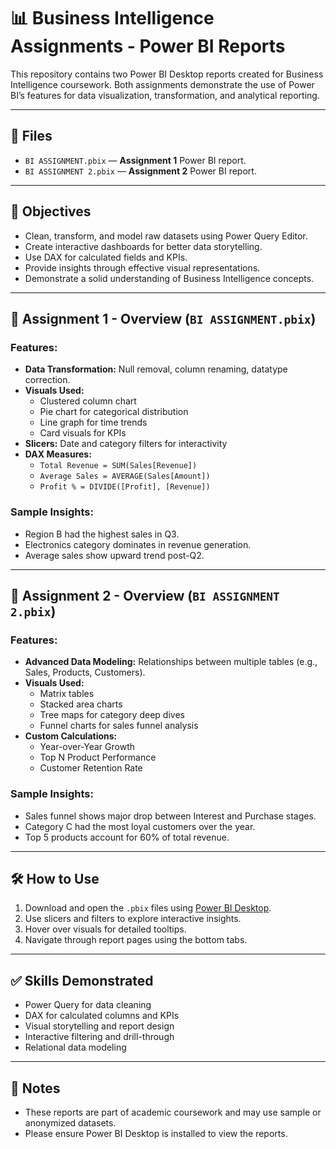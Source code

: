 
# 📊 Business Intelligence Assignments - Power BI Reports

This repository contains two Power BI Desktop reports created for Business Intelligence coursework. Both assignments demonstrate the use of Power BI’s features for data visualization, transformation, and analytical reporting.

---

## 📁 Files

- `BI ASSIGNMENT.pbix` — **Assignment 1** Power BI report.
- `BI ASSIGNMENT 2.pbix` — **Assignment 2** Power BI report.

---

## 🎯 Objectives

- Clean, transform, and model raw datasets using Power Query Editor.
- Create interactive dashboards for better data storytelling.
- Use DAX for calculated fields and KPIs.
- Provide insights through effective visual representations.
- Demonstrate a solid understanding of Business Intelligence concepts.

---

## 📌 Assignment 1 - Overview (`BI ASSIGNMENT.pbix`)

### Features:
- **Data Transformation:** Null removal, column renaming, datatype correction.
- **Visuals Used:**
  - Clustered column chart
  - Pie chart for categorical distribution
  - Line graph for time trends
  - Card visuals for KPIs
- **Slicers:** Date and category filters for interactivity
- **DAX Measures:**
  - `Total Revenue = SUM(Sales[Revenue])`
  - `Average Sales = AVERAGE(Sales[Amount])`
  - `Profit % = DIVIDE([Profit], [Revenue])`

### Sample Insights:
- Region B had the highest sales in Q3.
- Electronics category dominates in revenue generation.
- Average sales show upward trend post-Q2.

---

## 📌 Assignment 2 - Overview (`BI ASSIGNMENT 2.pbix`)

### Features:
- **Advanced Data Modeling:** Relationships between multiple tables (e.g., Sales, Products, Customers).
- **Visuals Used:**
  - Matrix tables
  - Stacked area charts
  - Tree maps for category deep dives
  - Funnel charts for sales funnel analysis
- **Custom Calculations:**
  - Year-over-Year Growth
  - Top N Product Performance
  - Customer Retention Rate

### Sample Insights:
- Sales funnel shows major drop between Interest and Purchase stages.
- Category C had the most loyal customers over the year.
- Top 5 products account for 60% of total revenue.

---

## 🛠 How to Use

1. Download and open the `.pbix` files using [Power BI Desktop](https://powerbi.microsoft.com/desktop/).
2. Use slicers and filters to explore interactive insights.
3. Hover over visuals for detailed tooltips.
4. Navigate through report pages using the bottom tabs.

---

## ✅ Skills Demonstrated

- Power Query for data cleaning
- DAX for calculated columns and KPIs
- Visual storytelling and report design
- Interactive filtering and drill-through
- Relational data modeling

---

## 📌 Notes

- These reports are part of academic coursework and may use sample or anonymized datasets.
- Please ensure Power BI Desktop is installed to view the reports.
